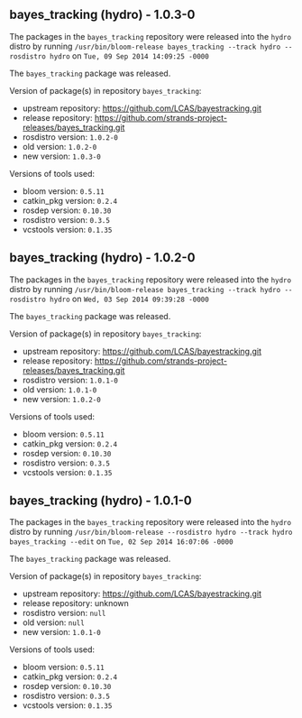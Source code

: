 ## bayes_tracking (hydro) - 1.0.3-0

The packages in the `bayes_tracking` repository were released into the `hydro` distro by running `/usr/bin/bloom-release bayes_tracking --track hydro --rosdistro hydro` on `Tue, 09 Sep 2014 14:09:25 -0000`

The `bayes_tracking` package was released.

Version of package(s) in repository `bayes_tracking`:
- upstream repository: https://github.com/LCAS/bayestracking.git
- release repository: https://github.com/strands-project-releases/bayes_tracking.git
- rosdistro version: `1.0.2-0`
- old version: `1.0.2-0`
- new version: `1.0.3-0`

Versions of tools used:
- bloom version: `0.5.11`
- catkin_pkg version: `0.2.4`
- rosdep version: `0.10.30`
- rosdistro version: `0.3.5`
- vcstools version: `0.1.35`


## bayes_tracking (hydro) - 1.0.2-0

The packages in the `bayes_tracking` repository were released into the `hydro` distro by running `/usr/bin/bloom-release bayes_tracking --track hydro --rosdistro hydro` on `Wed, 03 Sep 2014 09:39:28 -0000`

The `bayes_tracking` package was released.

Version of package(s) in repository `bayes_tracking`:
- upstream repository: https://github.com/LCAS/bayestracking.git
- release repository: https://github.com/strands-project-releases/bayes_tracking.git
- rosdistro version: `1.0.1-0`
- old version: `1.0.1-0`
- new version: `1.0.2-0`

Versions of tools used:
- bloom version: `0.5.11`
- catkin_pkg version: `0.2.4`
- rosdep version: `0.10.30`
- rosdistro version: `0.3.5`
- vcstools version: `0.1.35`


## bayes_tracking (hydro) - 1.0.1-0

The packages in the `bayes_tracking` repository were released into the `hydro` distro by running `/usr/bin/bloom-release --rosdistro hydro --track hydro bayes_tracking --edit` on `Tue, 02 Sep 2014 16:07:06 -0000`

The `bayes_tracking` package was released.

Version of package(s) in repository `bayes_tracking`:
- upstream repository: https://github.com/LCAS/bayestracking.git
- release repository: unknown
- rosdistro version: `null`
- old version: `null`
- new version: `1.0.1-0`

Versions of tools used:
- bloom version: `0.5.11`
- catkin_pkg version: `0.2.4`
- rosdep version: `0.10.30`
- rosdistro version: `0.3.5`
- vcstools version: `0.1.35`


